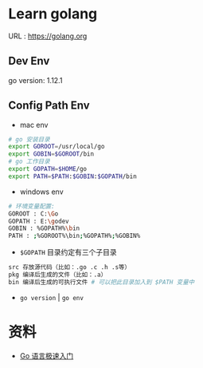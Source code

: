 # Learn golang

URL : https://golang.org

## Dev Env

go version: 1.12.1 

## Config Path Env

- mac env

```bash
# go 安装目录
export GOROOT=/usr/local/go
export GOBIN=$GOROOT/bin
# go 工作目录
export GOPATH=$HOME/go
export PATH=$PATH:$GOBIN:$GOPATH/bin
```

- windows env

```bash
# 环境变量配置:
GOROOT : C:\Go
GOPATH : E:\godev
GOBIN : %GOPATH%\bin
PATH : ;%GOROOT%\bin;%GOPATH%;%GOBIN%
```

- `$GOPATH` 目录约定有三个子目录

```bash
src 存放源代码（比如：.go .c .h .s等）
pkg 编译后生成的文件（比如：.a）
bin 编译后生成的可执行文件 # 可以把此目录加入到 $PATH 变量中
```

- `go version` | `go env`

# 资料

- [Go 语言极速入门](https://www.cnblogs.com/java-zhao/p/9942311.html) 
